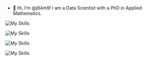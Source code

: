 - 👋 Hi, I’m @j84m9! I am a Data Scientist with a PhD in Applied Mathematics.

<!---
j84m9/j84m9 is a ✨ special ✨ repository because its `README.md` (this file) appears on your GitHub profile.
You can click the Preview link to take a look at your changes.
--->
<!--- 
[![LinkedIn](https://img.shields.io/badge/LinkedIn-%230077B5.svg?logo=linkedin&logoColor=white)](https://www.linkedin.com/in/your-profile/)

[![My Skills](https://skillicons.dev/icons?i=py,r,matlab,vscode,latex,anaconda,aws,docker,git,github,opencv,pytorch,sklearn,postgres)](https://skillicons.dev)
--->

![My Skills](https://go-skill-icons.vercel.app/api/icons?i=py,r,matlab,julia,vscode,latex,postgres)

![My Skills](https://go-skill-icons.vercel.app/api/icons?i=anaconda,jupyter,aws,docker,git,github)

![My Skills](https://go-skill-icons.vercel.app/api/icons?i=pytorch,sklearn,seaborn,wandb,opencv)

![My Skills](https://go-skill-icons.vercel.app/api/icons?i=chatgpt,huggingface,langchain,llamaindex,googlecolab)

